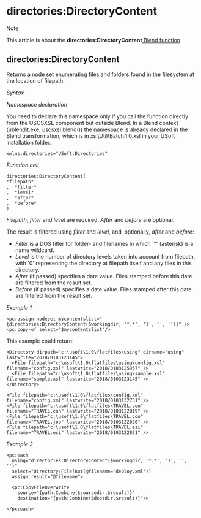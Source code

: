 # directories:DirectoryContent



> [!NOTE]
> This article is about the **directories:DirectoryContent**[ Blend function](/docs/Repositories/Blend%20functions).

## **directories:DirectoryContent**

Returns a node set enumerating files and folders found in the filesystem at the location of filepath.

*Syntax*

*Namespace declaration*

You need to declare this namespace only if you call the function directly from the USCSXSL component but outside Blend. In a Blend context (ublendit.exe, uscsxsl.blend()) the namespace is already declared in the Blend transformation, which is in xsl\\Util\\Batch.1.0.xsl in your USoft installation folder.

```
xmlns:directories="USoft:Directories"
```

*Function call*

```
directories:DirectoryContent(
*filepath*
,  *filter*
,  *level*
,  *after*
,  *before*
)
```

*Filepath*, *filter* and *level* are required. *After* and *before* are optional.

The result is filtered using *filter* and *level*, and, optionally, *after* and *before*:

- *Filter* is a DOS filter for folder- and filenames in which '*' (asterisk) is a name wildcard.
- *Level* is the number of directory levels taken into account from filepath, with '0' representing the directory at filepath itself and any files in this directory.
- *After* (if passed) specifies a date value. Files stamped before this date are filtered from the result set.
- *Before* (if passed) specifies a date value. Files stamped after this date are filtered from the result set.

*Example 1*

```language-xml
<pc:assign-nodeset mycontentslist="{directories:DirectoryContent($workingdir, '*.*', '1', '', '')}" />
<pc:copy-of select="$mycontentslist"/>
```

This example could return:

```language-xml
<Directory dirpath="c:\usoft\1.0\flatfiles\using" dirname="using" lastwrite="2018/0103123145">
  <File filepath="c:\usoft\1.0\flatfiles\using\config.xsl" filename="config.xsl" lastwrite="2018/0103125957" />
  <File filepath="c:\usoft\1.0\flatfiles\using\sample.xsl" filename="sample.xsl" lastwrite="2018/0103123145" />
</Directory>

<File filepath="c:\usoft\1.0\flatfiles\config.xml" filename="config.xml" lastwrite="2018/0103132731" />
<File filepath="c:\usoft\1.0\flatfiles\TRAVEL.con" filename="TRAVEL.con" lastwrite="2018/0103122019" />
<File filepath="c:\usoft\1.0\flatfiles\TRAVEL.con" filename="TRAVEL.job" lastwrite="2018/0103122020" />
<File filepath="c:\usoft\1.0\flatfiles\TRAVEL.esi" filename="TRAVEL.esi" lastwrite="2018/0103122021" />
```

*Example 2*

```language-xml
<pc:each
  using="directories:DirectoryContent($workingdir, '*.*', '1', '', '')"
  select="Directory/File[not(@filename='deploy.xml')]
  assign:result="@filename">

  <pc:CopyFileOverwrite
    source="{path:Combine($sourcedir,$result)}"
    destination="{path:Combine($destdir,$result)}"/>

</pc:each>
```

 